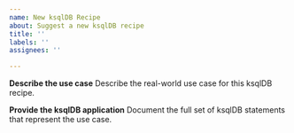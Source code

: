 ```yaml
---
name: New ksqlDB Recipe
about: Suggest a new ksqlDB recipe
title: ''
labels: ''
assignees: ''

---
```


**Describe the use case**
Describe the real-world use case for this ksqlDB recipe.

**Provide the ksqlDB application**
Document the full set of ksqlDB statements that represent the use case.

<!-- Example https://gist.github.com/ybyzek/7ba3085f560539951d5fece433ba228f -->
